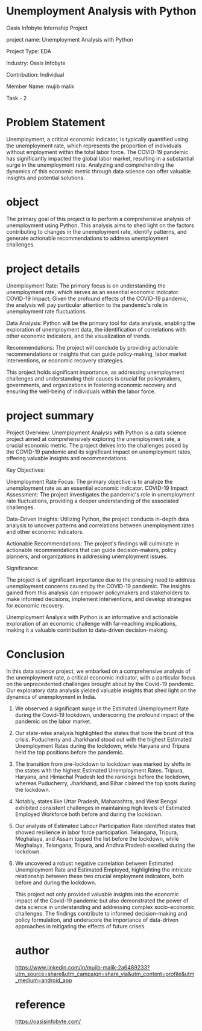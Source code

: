 # Unemployment Analysis with Python
Oasis Infobyte Internship Project

project name: Unemployment Analysis with Python

Project Type: EDA

Industry: Oasis Infobyte

Contribution: Individual

Member Name: mujib malik

Task - 2

# Problem Statement
Unemployment, a critical economic indicator, is typically quantified using the unemployment rate, which represents the proportion of individuals without employment within the total labor force. The COVID-19 pandemic has significantly impacted the global labor market, resulting in a substantial surge in the unemployment rate. Analyzing and comprehending the dynamics of this economic metric through data science can offer valuable insights and potential solutions.
# object
The primary goal of this project is to perform a comprehensive analysis of unemployment using Python. This analysis aims to shed light on the factors contributing to changes in the unemployment rate, identify patterns, and generate actionable recommendations to address unemployment challenges.
# project details
Unemployment Rate: The primary focus is on understanding the unemployment rate, which serves as an essential economic indicator.
COVID-19 Impact: Given the profound effects of the COVID-19 pandemic, the analysis will pay particular attention to the pandemic's role in unemployment rate fluctuations.

Data Analysis: Python will be the primary tool for data analysis, enabling the exploration of unemployment data, the identification of correlations with other economic indicators, and the visualization of trends.

Recommendations: The project will conclude by providing actionable recommendations or insights that can guide policy-making, labor market interventions, or economic recovery strategies.

This project holds significant importance, as addressing unemployment challenges and understanding their causes is crucial for policymakers, governments, and organizations in fostering economic recovery and ensuring the well-being of individuals within the labor force.
# project summary
Project Overview:
Unemployment Analysis with Python is a data science project aimed at comprehensively exploring the unemployment rate, a crucial economic metric. The project delves into the challenges posed by the COVID-19 pandemic and its significant impact on unemployment rates, offering valuable insights and recommendations.

Key Objectives:

Unemployment Rate Focus: The primary objective is to analyze the unemployment rate as an essential economic indicator.
COVID-19 Impact Assessment: The project investigates the pandemic's role in unemployment rate fluctuations, providing a deeper understanding of the associated challenges.

Data-Driven Insights: Utilizing Python, the project conducts in-depth data analysis to uncover patterns and correlations between unemployment rates and other economic indicators.

Actionable Recommendations: The project's findings will culminate in actionable recommendations that can guide decision-makers, policy planners, and organizations in addressing unemployment issues.

Significance:

The project is of significant importance due to the pressing need to address unemployment concerns caused by the COVID-19 pandemic. The insights gained from this analysis can empower policymakers and stakeholders to make informed decisions, implement interventions, and develop strategies for economic recovery.

Unemployment Analysis with Python is an informative and actionable exploration of an economic challenge with far-reaching implications, making it a valuable contribution to data-driven decision-making.

# Conclusion
In this data science project, we embarked on a comprehensive analysis of the unemployment rate, a critical economic indicator, with a particular focus on the unprecedented challenges brought about by the Covid-19 pandemic. Our exploratory data analysis yielded valuable insights that shed light on the dynamics of unemployment in India.

1. We observed a significant surge in the Estimated Unemployment Rate during the Covid-19 lockdown, underscoring the profound impact of the pandemic on the labor market.
2. Our state-wise analysis highlighted the states that bore the brunt of this crisis. Puducherry and Jharkhand stood out with the highest Estimated Unemployment Rates during the lockdown, while Haryana and Tripura held the top positions before the pandemic.
3. The transition from pre-lockdown to lockdown was marked by shifts in the states with the highest Estimated Unemployment Rates. Tripura, Haryana, and Himachal Pradesh led the rankings before the lockdown, whereas Puducherry, Jharkhand, and Bihar claimed the top spots during the lockdown.
4. Notably, states like Uttar Pradesh, Maharashtra, and West Bengal exhibited consistent challenges in maintaining high levels of Estimated Employed Workforce both before and during the lockdown.
5. Our analysis of Estimated Labour Participation Rate identified states that showed resilience in labor force participation. Telangana, Tripura, Meghalaya, and Assam topped the list before the lockdown, while Meghalaya, Telangana, Tripura, and Andhra Pradesh excelled during the lockdown.
6. We uncovered a robust negative correlation between Estimated Unemployment Rate and Estimated Employed, highlighting the intricate relationship between these two crucial employment indicators, both before and during the lockdown.
   
   This project not only provided valuable insights into the economic impact of the Covid-19 pandemic but also demonstrated the power of data science in understanding and addressing complex socio-economic challenges. The findings contribute to informed decision-making and policy formulation, and underscore the importance of data-driven approaches in mitigating the effects of future crises.
   # author
   https://www.linkedin.com/in/mujib-malik-2a6489233?utm_source=share&utm_campaign=share_via&utm_content=profile&utm_medium=android_app
   # reference
   https://oasisinfobyte.com/
